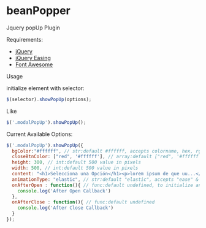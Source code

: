 # beanPopper
Jquery popUp Plugin

Requirements:
- [jQuery](https://jquery.com)
- [jQuery Easing](http://gsgd.co.uk/sandbox/jquery/easing/)
- [Font Awesome](https://jquery.com)

Usage

initialize element with selector:
```javascript
$(selector).showPopUp(options);
```

Like
```javascript
$('.modalPopUp').showPopUp();
```

Current Available Options:
```javascript
$('.modalPopUp').showPopUp({
  bgColor:"#ffffff", // str:default #ffffff, accepts colorname, hex, rgb, rgba, hsl & hsla in css format
  closeBtnColor: ["red", '#ffffff'], // array:default ["red", '#ffffff'] => [fore,background]color
  height: 300, // int:default 500 value in pixels
  width: 500, // int:default 500 value in pixels
  content: "<h1>Selecciona una Opción</h1><p>lorem ipsum de que uu...</p>", // str:default "", any html
  animationType: "elastic", // str:default "elastic", accepts "ease" & "elastic"
  onAfterOpen : function(){ // func:default undefined, to initialize anything related to the injected html content; like event listeners or plugins.
    console.log('After Open Callback')
  },
  onAfterClose : function(){ // func:default undefined
    console.log('After Close Callback')
  }
});
```

